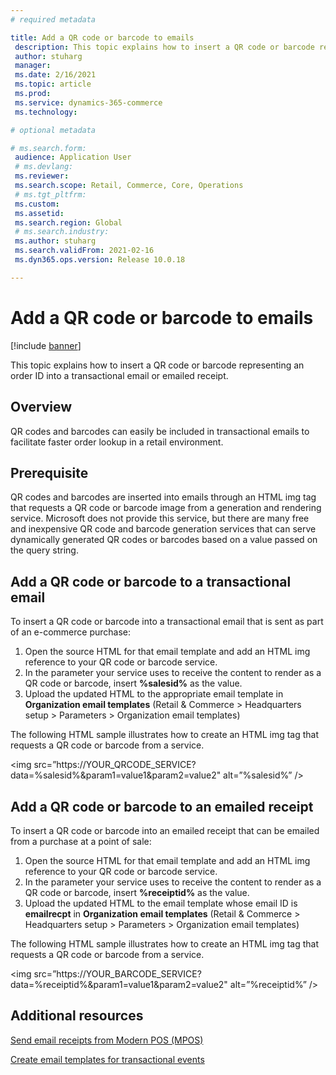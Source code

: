 ```yaml
---
# required metadata

title: Add a QR code or barcode to emails
 description: This topic explains how to insert a QR code or barcode representing an order ID into a transactional email or emailed receipt.
 author: stuharg
 manager: 
 ms.date: 2/16/2021
 ms.topic: article
 ms.prod: 
 ms.service: dynamics-365-commerce
 ms.technology: 

# optional metadata

# ms.search.form: 
 audience: Application User
 # ms.devlang: 
 ms.reviewer: 
 ms.search.scope: Retail, Commerce, Core, Operations
 # ms.tgt_pltfrm: 
 ms.custom: 
 ms.assetid: 
 ms.search.region: Global
 # ms.search.industry: 
 ms.author: stuharg
 ms.search.validFrom: 2021-02-16
 ms.dyn365.ops.version: Release 10.0.18

---
```


 

# Add a QR code or barcode to emails

 

[!include [banner](https://github.com/MicrosoftDocs/Dynamics-365-Operations/blob/master/articles/commerce/includes/banner.md)]



This topic explains how to insert a QR code or barcode representing an order ID into a transactional email or emailed receipt.


## Overview

 QR codes and barcodes can easily be included in transactional emails to facilitate faster order lookup in a retail environment. 

 

## Prerequisite

QR codes and barcodes are inserted into emails through an HTML img tag that requests a QR code or barcode image from a generation and rendering service. Microsoft does not provide this service, but there are many free and inexpensive QR code and barcode generation services that can serve dynamically generated QR codes or barcodes based on a value passed on the query string. 

 

## Add a QR code or barcode to a transactional email

To insert a QR code or barcode into a transactional email that is sent as part of an e-commerce purchase:

1. Open the source HTML for that email template and add an HTML img reference to your QR code or barcode service. 
2. In the parameter your service uses to receive the content to render as a QR code or barcode, insert **%salesid%** as the value.
3. Upload the updated HTML to the appropriate email template in **Organization email templates** (Retail & Commerce >  Headquarters setup > Parameters > Organization email templates)

The following HTML sample illustrates how to create an HTML img tag that requests a QR code or barcode from a service. 

<img src=”https://YOUR_QRCODE_SERVICE?data=%salesid%&param1=value1&param2=value2" alt=”%salesid%” /> 

 

## Add a QR code or barcode to an emailed receipt

To insert a QR code or barcode into an emailed receipt that can be emailed from a purchase at a point of sale:

1. Open the source HTML for that email template and add an HTML img reference to your QR code or barcode service. 
2. In the parameter your service  uses to receive the content to render as a QR code or barcode, insert **%receiptid%** as the value.
3. Upload the updated HTML to the email template whose email ID is **emailrecpt** in **Organization email templates** (Retail & Commerce > Headquarters setup > Parameters >  Organization email templates)

The following HTML sample illustrates how to create an HTML img tag that requests a QR code or barcode from a service. 

<img src=”https://YOUR_BARCODE_SERVICE?data=%receiptid%&param1=value1&param2=value2" alt=”%receiptid%” /> 

 

## Additional resources

[Send email receipts from Modern POS (MPOS)](email-receipts.md)

[Create email templates for transactional events](email-templates-transactions)

